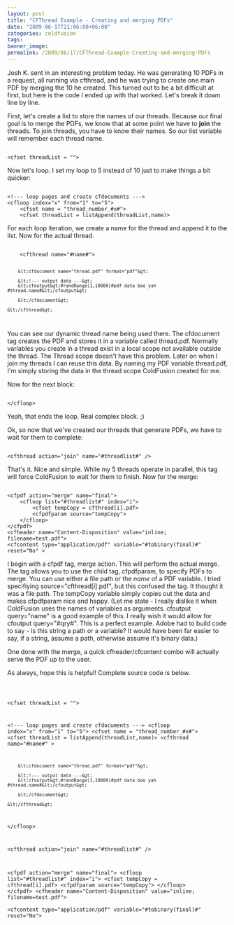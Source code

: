 ```yaml
---
layout: post
title: "CFThread Example - Creating and merging PDFs"
date: "2009-06-17T21:06:00+06:00"
categories: coldfusion 
tags: 
banner_image: 
permalink: /2009/06/17/CFThread-Example-Creating-and-merging-PDFs
---
```


Josh K. sent in an interesting problem today. He was generating 10 PDFs in a request, all running via cfthread, and he was trying to create one main PDF by merging the 10 he created. This turned out to be a bit difficult at first, but here is the code I ended up with that worked. Let's break it down line by line.
<!--more-->
First, let's create a list to store the names of our threads. Because our final goal is to merge the PDFs, we know that at some point we have to <b>join</b> the threads. To join threads, you have to know their names. So our list variable will remember each thread name.

<code>
&lt;cfset threadList = ""&gt;
</code>

Now let's loop. I set my loop to 5 instead of 10 just to make things a bit quicker:

<code>
&lt;!--- loop pages and create cfdocuments ---&gt;
&lt;cfloop index="x" from="1" to="5"&gt;
	&lt;cfset name = "thread_number_#x#"&gt;
	&lt;cfset threadList = listAppend(threadList,name)&gt;
</code>

For each loop iteration, we create a name for the thread and append it to the list. Now for the actual thread.

<code>
	&lt;cfthread name="#name#"&gt;
	
		&lt;cfdocument name="thread.pdf" format="pdf"&gt;
				
		&lt;!--- output data ---&gt;
		&lt;cfoutput&gt;#randRange(1,10000)#pdf data boo yah #thread.name#&lt;/cfoutput&gt;		
		
		&lt;/cfdocument&gt;

	&lt;/cfthread&gt;
</code>

You can see our dynamic thread name being used there. The cfdocument tag creates the PDF and stores it in a variable called thread.pdf. Normally variables you create in a thread exist in a local scope not available outside the thread. The Thread scope doesn't have this problem. Later on when I join my threads I can reuse this data. By naming my PDF variable thread.pdf, I'm simply storing the data in the thread scope ColdFusion created for me.

Now for the next block:

<code>
&lt;/cfloop&gt;
</code>

Yeah, that ends the loop. Real complex block. ;)

Ok, so now that we've created our threads that generate PDFs, we have to wait for them to complete:

<code>
&lt;cfthread action="join" name="#threadlist#" /&gt;
</code>

That's it. Nice and simple. While my 5 threads operate in parallel, this tag will force ColdFusion to wait for them to finish. Now for the merge:

<code>
&lt;cfpdf action="merge" name="final"&gt;
	&lt;cfloop list="#threadlist#" index="i"&gt;
		&lt;cfset tempCopy = cfthread[i].pdf&gt;
		&lt;cfpdfparam source="tempCopy"&gt;
	&lt;/cfloop&gt;
&lt;/cfpdf&gt;
&lt;cfheader name="Content-Disposition" value="inline; filename=test.pdf"&gt;		
&lt;cfcontent type="application/pdf" variable="#tobinary(final)#" reset="No" &gt;
</code>

I begin with a cfpdf tag, merge action. This will perform the actual merge. The tag allows you to use the child tag, cfpdfparam, to specify PDFs to merge. You can use either a file path or the <i>name</i> of a PDF variable. I tried specifiying source="cfthread[i].pdf", but this confused the tag. It thought it was a file path. The tempCopy variable simply copies out the data and makes cfpdfparam nice and happy. (Let me state - I really dislike it when ColdFusion uses the names of variables as arguments. cfoutput query="name" is a good example of this. I really wish it would allow for cfoutput query="#qry#". This is a perfect example. Adobe had to build code to say - is this string a path or a variable? It would have been far easier to say, if a string, assume a path, otherwise assume it's binary data.)

One done with the merge, a quick cfheader/cfcontent combo will actually serve the PDF up to the user.

As always, hope this is helpful! Complete source code is below.

<code>


&lt;cfset threadList = ""&gt;

&lt;!--- loop pages and create cfdocuments ---&gt;
&lt;cfloop index="x" from="1" to="5"&gt;
	&lt;cfset name = "thread_number_#x#"&gt;
	&lt;cfset threadList = listAppend(threadList,name)&gt;
	&lt;cfthread name="#name#" &gt;
	
		&lt;cfdocument name="thread.pdf" format="pdf"&gt;
				
		&lt;!--- output data ---&gt;
		&lt;cfoutput&gt;#randRange(1,10000)#pdf data boo yah #thread.name#&lt;/cfoutput&gt;		
		
		&lt;/cfdocument&gt;

	&lt;/cfthread&gt;
	
&lt;/cfloop&gt;

&lt;cfthread action="join" name="#threadlist#" /&gt;

&lt;cfpdf action="merge" name="final"&gt;
	&lt;cfloop list="#threadlist#" index="i"&gt;
		&lt;cfset tempCopy = cfthread[i].pdf&gt;
		&lt;cfpdfparam source="tempCopy"&gt;
	&lt;/cfloop&gt;
&lt;/cfpdf&gt;
&lt;cfheader name="Content-Disposition" value="inline; filename=test.pdf"&gt;		
&lt;cfcontent type="application/pdf" variable="#tobinary(final)#" reset="No"&gt;
</code>